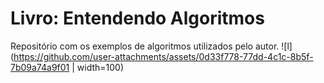 # Livro: Entendendo Algoritmos
Repositório com os exemplos de algoritmos utilizados pelo autor.
![l](https://github.com/user-attachments/assets/0d33f778-77dd-4c1c-8b5f-7b09a74a9f01 | width=100)
